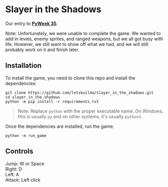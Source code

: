 # Slayer in the Shadows

Our entry to **[PyWeek 35](https://pyweek.org)**.

Note: Unfortunately, we were unable to complete the game. We wanted to add in levels, enemy sprites, and ranged weapons,
but we all got busy with life. However, we still want to show off what we had, and we will still probably work on it and
finish later.

## Installation

To install the game, you need to clone this repo and install the dependencies:

```commandline
git clone https://github.com/letsbuilda/slayer_in_the_shadows.git
cd slayer_in_the_shadows
python -m pip install -r requirements.txt
```

> Note: Replace `python` with the proper executable name. On Windows, this is usually `py` and on other systems, it's
> usually `python3`.

Once the dependencies are installed, run the game:

```commandline
python -m run_game
```

## Controls

Jump: W or Space  
Right: D  
Left: A  
Attack: Left click  
